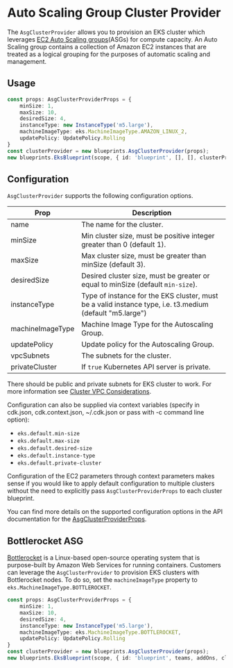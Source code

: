 # Auto Scaling Group Cluster Provider

The `AsgClusterProvider` allows you to provision an EKS cluster which leverages [EC2 Auto Scaling groups](https://docs.aws.amazon.com/autoscaling/ec2/userguide/AutoScalingGroup.html)(ASGs) for compute capacity. An Auto Scaling group contains a collection of Amazon EC2 instances that are treated as a logical grouping for the purposes of automatic scaling and management.

## Usage 

```typescript
const props: AsgClusterProviderProps = {
    minSize: 1,
    maxSize: 10,
    desiredSize: 4,
    instanceType: new InstanceType('m5.large'),
    machineImageType: eks.MachineImageType.AMAZON_LINUX_2,
    updatePolicy: UpdatePolicy.Rolling
}
const clusterProvider = new blueprints.AsgClusterProvider(props);
new blueprints.EksBlueprint(scope, { id: 'blueprint', [], [], clusterProvider });
```

## Configuration

`AsgClusterProvider` supports the following configuration options. 

| Prop              | Description |
|-------------------|-------------|
| name              | The name for the cluster.
| minSize           | Min cluster size, must be positive integer greater than 0 (default 1).
| maxSize           | Max cluster size, must be greater than minSize (default 3).
| desiredSize       | Desired cluster size, must be greater or equal to minSize (default `min-size`).
| instanceType      | Type of instance for the EKS cluster, must be a valid instance type, i.e. t3.medium (default "m5.large")
| machineImageType  | Machine Image Type for the Autoscaling Group.
| updatePolicy      | Update policy for the Autoscaling Group.
| vpcSubnets        | The subnets for the cluster.
| privateCluster    | If `true` Kubernetes API server is private. 

There should be public and private subnets for EKS cluster to work. For more information see [Cluster VPC Considerations](https://docs.aws.amazon.com/eks/latest/userguide/network_reqs.html).

Configuration can also be supplied via context variables (specify in cdk.json, cdk.context.json, ~/.cdk.json or pass with -c command line option):

- `eks.default.min-size`
- `eks.default.max-size` 
- `eks.default.desired-size`
- `eks.default.instance-type` 
- `eks.default.private-cluster`

Configuration of the EC2 parameters through context parameters makes sense if you would like to apply default configuration to multiple clusters without the need to explicitly pass `AsgClusterProviderProps` to each cluster blueprint.

You can find more details on the supported configuration options in the API documentation for the [AsgClusterProviderProps](../api/interfaces/AsgClusterProviderProps.html).

## Bottlerocket ASG

[Bottlerocket](https://aws.amazon.com/bottlerocket/) is a Linux-based open-source operating system that is purpose-built by Amazon Web Services for running containers. Customers can leverage the `AsgClusterProvider` to provision EKS clusters with Bottlerocket nodes. To do so, set the `machineImageType` property to `eks.MachineImageType.BOTTLEROCKET`.

```typescript
const props: AsgClusterProviderProps = {
    minSize: 1,
    maxSize: 10,
    desiredSize: 4,
    instanceType: new InstanceType('m5.large'),
    machineImageType: eks.MachineImageType.BOTTLEROCKET,
    updatePolicy: UpdatePolicy.Rolling
}
const clusterProvider = new blueprints.AsgClusterProvider(props);
new blueprints.EksBlueprint(scope, { id: 'blueprint', teams, addOns, clusterProvider });
```

